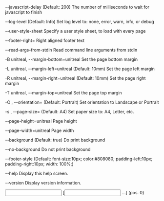   --javascript-delay                                        (Default: 200) The
                                                            number of
                                                            milliseconds to wait
                                                            for javascript to
                                                            finish

  --log-level                                               (Default: Info) Set
                                                            log level to: none,
                                                            error, warn, info,
                                                            or debug

  --user-style-sheet                                        Specify a user style
                                                            sheet, to load with
                                                            every page

  --footer-right=<text>                                     Right aligned footer
                                                            text

  --read-args-from-stdin                                    Read command line
                                                            arguments from stdin

  -B unitreal, --margin-bottom=unitreal                     Set the page bottom
                                                            margin

  -L unitreal, --margin-left=unitreal                       (Default: 10mm) Set
                                                            the page left margin

  -R unitreal, --margin-right=unitreal                      (Default: 10mm) Set
                                                            the page right
                                                            margin

  -T unitreal, --margin-top=unitreal                        Set the page top
                                                            margin

  -O <orientation>, --orientation=<orientation>             (Default: Portrait)
                                                            Set orientation to
                                                            Landscape or
                                                            Portrait

  -s <Size>, --page-size=<Size>                             (Default: A4) Set
                                                            paper size to: A4,
                                                            Letter, etc.

  --page-height=unitreal                                    Page height

  --page-width=unitreal                                     Page width

  --background                                              (Default: true) Do
                                                            print background

  --no-background                                           Do not print
                                                            background

  --footer-style                                            (Default:
                                                            font-size:10px;
                                                            color:#808080;
                                                            padding-left:10px;
                                                            padding-right:10px;
                                                            width: 100%;)

  --help                                                    Display this help
                                                            screen.

  --version                                                 Display version
                                                            information.

  <input file> [<input file> ...] <output file> (pos. 0)    